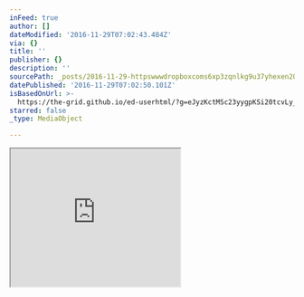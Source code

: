 ```yaml
---
inFeed: true
author: []
dateModified: '2016-11-29T07:02:43.484Z'
via: {}
title: ''
publisher: {}
description: ''
sourcePath: _posts/2016-11-29-httpswwwdropboxcoms6xp3zqnlkg9u37yhexen20eposodemp.md
datePublished: '2016-11-29T07:02:50.101Z'
isBasedOnUrl: >-
  https://the-grid.github.io/ed-userhtml/?g=eJyzKctMSc23yygpKSi20tcvLy_XSynKL0jKr9BLzs_VL9Y3qygwrirMy8lOtyw1Nq_U90itSM1TNTJILcgvzk9J1cstMLHRhxgCACxhG0E
starred: false
_type: MediaObject

---
```

<iframe src="https://the-grid.github.io/ed-userhtml/?g=eJyzKctMSc23yygpKSi20tcvLy_XSynKL0jKr9BLzs_VL9Y3qygwrirMy8lOtyw1Nq_U90itSM1TNTJILcgvzk9J1cstMLHRhxgCACxhG0E" height="244" style=""></iframe>